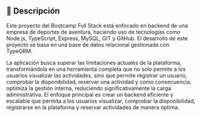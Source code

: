 



## 🚀 Descripción

Este proyecto del Bootcamp Full Stack está enfocado en backend de una empresa de deportes de aventura, haciendo uso de tecnologías como Node.js, TypeScript, Express, MySQL, GIT y GitHub.  El desarrollo de este proyecto se basa en una base de datos relacional gestionada con TypeORM.
 
La aplicación busca superar las limitaciones actuales de la plataforma, transformándola en una herramienta completa que no solo permite a los usuarios visualizar las actividades, sino que permite registrar un usuario, comprobar la disponibilidad, reservar una actividad y como consecuencia, optimiza la gestión interna, reduciendo significativamente la carga administrativa.
El enfoque principal es crear un backend eficiente y escalable que permita a los usuarios visualizar, comprobar la disponibilidad, registrarse en la plataforma y reservar actividades de manera óptima.
